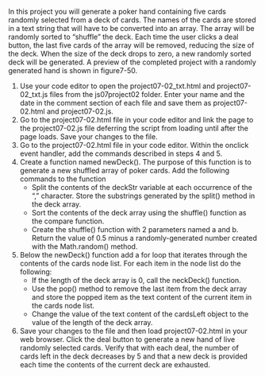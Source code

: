 In this project you will generate a poker hand containing five cards randomly selected from a deck of cards. The names of the cards are stored in a text string that will have to be converted into an array. The array will be randomly sorted to “shuffle” the deck. Each time the user clicks a deal button, the last five cards of the array will be removed, reducing the size of the deck. When the size of the deck drops to zero, a new randomly sorted deck will be generated. A preview of the completed project with a randomly generated hand is shown in figure7-50. 
1. Use your code editor to open the project07-02_txt.html and project07-02_txt.js files from the js07project02 folder. Enter your name and the date in the comment section of each file and save them as project07-02.html and project07-02.js. 
2. Go to the project07-02.html file in your code editor and link the page to the project07-02.js file deferring the script from loading until after the page loads. Save your changes to the file. 
3. Go to the project07-02.html file in your code editor. Within the onclick event handler, add the commands described in steps 4 and 5. 
4. Create a function named newDeck(). The purpose of this function is to generate a new shuffled array of poker cards. Add the following commands to the function
    - Split the contents of the deckStr variable at each occurrence of the “,” character. Store the substrings generated by the split() method in the deck array.
    - Sort the contents of the deck array using the shuffle() function as the compare function.
    - Create the shuffle() function with 2 parameters named a and b. Return the value of 0.5 minus a randomly-generated number created with the Math.random() method. 
5. Below the newDeck() function add a for loop that iterates through the contents of the cards node list. For each item in the node list do the following: 
    - If the length of the deck array is 0, call the neckDeck() function. 
    - Use the pop() method to remove the last item from the deck array and store the popped item as the text content of the current item in the cards node list. 
    - Change the value of the text content of the cardsLeft object to the value of the length of the deck array. 
6. Save your changes to the file and then load project07-02.html in your web browser. Click the deal button to generate a new hand of live randomly selected cards. Verify that with each deal, the number of cards left in the deck decreases by 5 and that a new deck is provided each time the contents of the current deck are exhausted. 

